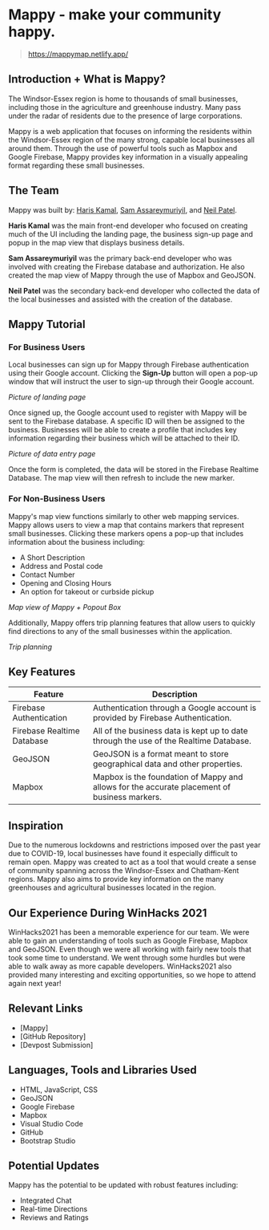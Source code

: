 # Mappy - make your community happy. 

> https://mappymap.netlify.app/

## Introduction + What is Mappy? 
The Windsor-Essex region is home to thousands of small businesses, including those in the agriculture and greenhouse industry. Many pass under the radar of residents due to the presence of large corporations. 

Mappy is a web application that focuses on informing the residents within the Windsor-Essex region of the many strong, capable local businesses all around them. Through the use of powerful tools such as Mapbox and Google Firebase, Mappy provides key information in a visually appealing format regarding these small businesses.

## The Team
Mappy was built by: [Haris Kamal](https://github.com/HarisK03), [Sam Assareymuriyil](https://github.com/SamAssareymuriyil), and [Neil Patel](https://github.com/Neil-25). 

**Haris Kamal** was the main front-end developer who focused on creating much of the UI including the landing page, the business sign-up page and popup in the map view that displays business details.

**Sam Assareymuriyil** was the primary back-end developer who was involved with creating the Firebase database and authorization. He also created the map view of Mappy through the use of Mapbox and GeoJSON.

**Neil Patel** was the secondary back-end developer who collected the data of the local businesses and assisted with the creation of the database.

## Mappy Tutorial 
### For Business Users
Local businesses can sign up for Mappy through Firebase authentication using their Google account. Clicking the **Sign-Up** button will open a pop-up window that will instruct the user to sign-up through their Google account.

*Picture of landing page*

Once signed up, the Google account used to register with Mappy will be sent to the Firebase database. A specific ID will then be assigned to the business. Businesses will be able to create a profile that includes key information regarding their business which will be attached to their ID. 

*Picture of data entry page*

Once the form is completed, the data will be stored in the Firebase Realtime Database. The map view will then refresh to include the new marker. 

### For Non-Business Users
Mappy's map view functions similarly to other web mapping services. Mappy allows users to view a map that contains markers that represent small businesses. Clicking these markers opens a pop-up that includes information about the business including:
* A Short Description
* Address and Postal code
* Contact Number
* Opening and Closing Hours
* An option for takeout or curbside pickup

*Map view of Mappy + Popout Box*

Additionally, Mappy offers trip planning features that allow users to quickly find directions to any of the small businesses within the application.

*Trip planning*

## Key Features
Feature | Description
------------ | -------------
Firebase Authentication | Authentication through a Google account is provided by Firebase Authentication.
Firebase Realtime Database | All of the business data is kept up to date through the use of the Realtime Database. 
GeoJSON | GeoJSON is a format meant to store geographical data and other properties.
Mapbox | Mapbox is the foundation of Mappy and allows for the accurate placement of business markers.

## Inspiration
Due to the numerous lockdowns and restrictions imposed over the past year due to COVID-19, local businesses have found it especially difficult to remain open. Mappy was created to act as a tool that would create a sense of community spanning across the Windsor-Essex and Chatham-Kent regions. Mappy also aims to provide key information on the many greenhouses and agricultural businesses located in the region.

## Our Experience During WinHacks 2021
WinHacks2021 has been a memorable experience for our team. We were able to gain an understanding of tools such as Google Firebase, Mapbox and GeoJSON. Even though we were all working with fairly new tools that took some time to understand. We went through some hurdles but were able to walk away as more capable developers. WinHacks2021 also provided many interesting and exciting opportunities, so we hope to attend again next year!

## Relevant Links
* [Mappy]
* [GitHub Repository]
* [Devpost Submission]

## Languages, Tools and Libraries Used
* HTML, JavaScript, CSS
* GeoJSON
* Google Firebase
* Mapbox
* Visual Studio Code
* GitHub
* Bootstrap Studio

## Potential Updates
Mappy has the potential to be updated with robust features including:
* Integrated Chat
* Real-time Directions
* Reviews and Ratings


